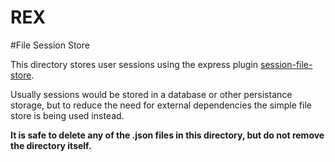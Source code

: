 REX
=================

#File Session Store

This directory stores user sessions using the express plugin [session-file-store](https://github.com/valery-barysok/session-file-store).

Usually sessions would be stored in a database or other persistance storage, but to reduce the need for external dependencies the simple
file store is being used instead.

**It is safe to delete any of the .json files in this directory, but do not remove the directory itself.**
